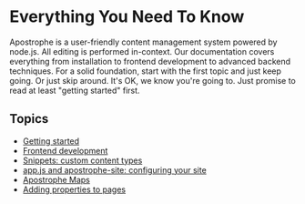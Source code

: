 <!--- layout: home -->

# Everything You Need To Know

Apostrophe is a user-friendly content management system powered by node.js. All editing is performed in-context. Our documentation covers everything from installation to frontend development to advanced backend techniques. For a solid foundation, start with the first topic and just keep going. Or just skip around. It's OK, we know you're going to. Just promise to read at least "getting started" first.

## Topics

* [Getting started](howtos/getting-started/index.html)
* [Frontend development](howtos/frontend-development/index.html)
* [Snippets: custom content types](howtos/snippets/index.html)
* [app.js and apostrophe-site: configuring your site](howtos/apostrophe-site/index.html)
* [Apostrophe Maps](howtos/maps/index.html)
* [Adding properties to pages](howtos/pages/index.html)